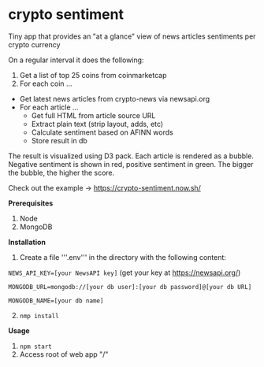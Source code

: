 # crypto sentiment

Tiny app that provides an "at a glance" view of news articles sentiments per crypto currency 

On a regular interval it does the following:

1. Get a list of top 25 coins from coinmarketcap
2. For each coin ...
  * Get latest news articles from crypto-news via newsapi.org
  * For each article ...
    * Get full HTML from article source URL
    * Extract plain text (strip layout, adds, etc)
    * Calculate sentiment based on AFINN words
    * Store result in db

The result is visualized using D3 pack. Each article is rendered as a bubble. Negative sentiment is shown in red, positive sentiment in green. The bigger the bubble, the higher the score. 

Check out the example -> https://crypto-sentiment.now.sh/ 

**Prerequisites**

1. Node
2. MongoDB

**Installation**

1. Create a file '''.env''' in the directory with the following content:

`NEWS_API_KEY=[your NewsAPI key]` (get your key at https://newsapi.org/)

`MONGODB_URL=mongodb://[your db user]:[your db password]@[your db URL]` 

`MONGODB_NAME=[your db name]` 

2. `nmp install`

**Usage**

1. `npm start`
2. Access root of web app "/"


 
